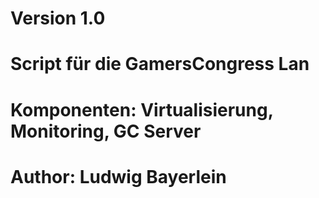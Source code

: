 #
# Version 1.0
# Script für die GamersCongress Lan
# Komponenten: Virtualisierung, Monitoring, GC Server
# Author: Ludwig Bayerlein

